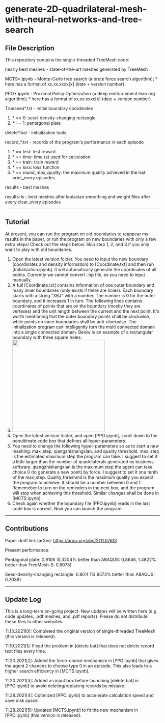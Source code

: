 # generate-2D-quadrilateral-mesh-with-neural-networks-and-tree-search

## File Description

This repository contains the single-threaded TreeMesh code:

nearly best meshes - state-of-the-art meshes generated by TreeMesh

MCTS*.ipynb - Monte-Carlo tree search (a brute force search algorithm); * here has a format of xx.xx.xxxx[x] (date + version number)

PPO*.ipynb - Proximal Policy Optimization (a deep reinforcement learning algorithm); * here has a format of xx.xx.xxxx[x] (date + version number)

Trueseed*.txt - initial boundary coordinates

1. \* == 0: seed-density-changing rectangle
2. \* == 1: pentagonal plate

delete*.bat - initialization tools

record_*.txt - records of the program's performance in each episode

1. \* == test: test reward
2. \* == time: time (s) used for calculation
3. \* == train: train reward
4. \* == loss: loss function
5. \* == round_max_quality: the maximum quality achieved in the last print_every episodes.

results - best meshes

results-ls - best meshes after laplacian smoothing and weight files after every clear_every episodes

----------

## Tutorial

At present, you can run the program on old boundaries to reappear my results in the paper, or run the program on new boundaries with only a few extra steps! Check out the steps below. Skip step 1, 2, and 3 if you only want to play with old boundaries.
 
1. Open the latest version folder. You need to input the new boundary (coordinates and density information) to [Coordinate.txt] and then run [Initialization.ipynb]. It will automatically generate the coordinates of all points. Currently we cannot convert .inp file, so you need to input manually.
2. A full [Coordinate.txt] contains information of one outer boundary and many inner boundaries (only exists if there are holes). Each boundary starts with a string "XBJ" with a number. The number is 0 for the outer boundary, and it increases 1 in turn. The following lines contains coordinates of points that are on the boundary (mostly they are vertexes) and the unit length between the current and the next point. It's worth mentioning that the outer boundary points shall be clockwise, while points on inner boundaries shall be anti-clockwise. The initialization program can intelligently turn the multi connected domain into a single connected domain. Below is an example of a rectangular boundary with three square holes:
3. <img src = "https://github.com/gt2001/generate-2D-quadrilateral-mesh-with-neural-networks-and-tree-search/blob/main/Example.png" width = "300"/>
4. Open the latest version folder, and open [PPO.ipynb], scroll down to the penultimate code box that defines all hyper-parameters.
5. You need to change the following hyper-parameters so as to start a new meshing: max_step, qiangzhishangxian, and quality_threshold. max_step is the estimated maximum step the program can take. I suggest to set it a little larger than the number of quadrilaterals generated by business software. qiangzhishangxian is the maximum step the agent can take choice 0 (to generate a new point) by force. I suggest to set it one tenth of the max_step. Quality_threshold is the maximum quality you expect the program to achieve. It should be a number between 0 and 1. Rememeber to turn on the reminders in the next box, and the program will stop when achieving this threshold. Similar changes shall be done in [MCTS.ipynb].
6. Check again whether the boundary file [PPO.ipynb] reads in the last code box is correct. Now you can launch the program.

----------

## Contributions

Paper draft link (arXiv): https://arxiv.org/abs/2111.07613

Present performance:

Pentagonal plate: 0.9106 (5.3204% better than ABAQUS: 0.8646, 1.4822% better than FreeMesh-S: 0.8973)

Seed-density-changing rectangle: 0.8011 (13.8573% better than ABAQUS: 0.7036)

----------

## Update Log

This is a long-term on-going project. New updates will be written here (e.g. code updates, .pdf meshes, and .pdf reports). Please do not distribute these files to other websites.

11.13.2021[0]: Completed the original version of single-threaded TreeMesh (this version is released).

11.19.2021[1]: Fixed the problem in [delete.bat] that does not delete record text files every time.

11.20.2021[2]: Added the force-choice mechanism in [PPO.ipynb] that gives the agent 2 chances to choose type 0 in an episode. This also leads to a higher search efficiency in [MCTS.ipynb].

11.20.2021[3]: Added an input box before launching [delete.bat] in [PPO.ipynb] to avoid deleting/replacing records by mistake.

11.28.2021[4]: Optimized [PPO.ipynb] to accelerate calculation speed and save disk space.

11.28.2021[5]: Updated [MCTS.ipynb] to fit the new mechanism in [PPO.ipynb] (this version is released).
